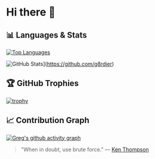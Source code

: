 # Hi there 👋

## 📊 Languages & Stats

[![Top Languages](https://github-readme-stats.vercel.app/api/top-langs/?username=g8rdier&theme=dark&hide_border=true&layout=compact&include_all_commits=true&count_private=true&include_forks=true&custom_title=Most%20Used%20Languages&langs_count=10&PAT_1=YOUR_GITHUB_TOKEN)](https://github.com/g8rdier)

![GitHub Stats](https://github-readme-stats.vercel.app/api?username=g8rdier&show_icons=true&theme=dark&hide_border=true&count_private=true&include_all_commits=true&custom_title=GitHub%20Stats)](https://github.com/g8rdier)

## 🏆 GitHub Trophies
[![trophy](https://github-profile-trophy.vercel.app/?username=g8rdier&theme=darkhub&no-frame=true&column=4&margin-w=15&rank=SECRET,SSS,SS,S,AAA,AA,A,B,C)](https://github.com/g8rdier)

## 📈 Contribution Graph
[![Greg's github activity graph](https://github-readme-activity-graph.vercel.app/graph?username=g8rdier&theme=github-dark&hide_border=true)](https://github.com/g8rdier)

> "When in doubt, use brute force." — [Ken Thompson](https://en.wikipedia.org/wiki/Ken_Thompson)
